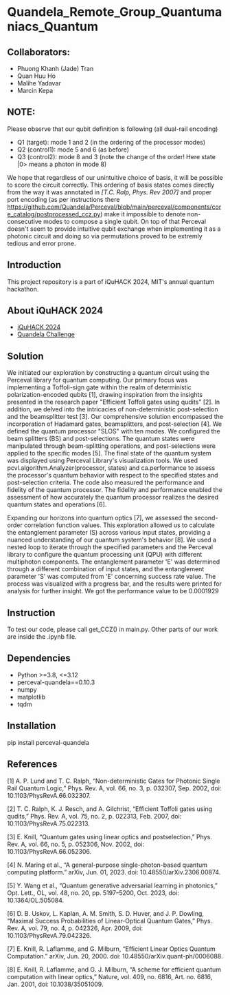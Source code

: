 # Quandela_Remote_Group_Quantumaniacs_Quantum

## Collaborators: 
* Phuong Khanh (Jade) Tran
* Quan Huu Ho
* Malihe Yadavar
* Marcin Kepa

## NOTE:
Please observe that our qubit definition is following (all dual-rail encoding)
- Q1 (target): mode 1 and 2 (in the ordering of the processor modes)
- Q2 (control1): mode 5 and 6 (as before)
- Q3 (control2): mode 8 and 3 (note the change of the order! Here state |0> means a photon in mode 8)

We hope that regardless of our unintuitive choice of basis, it will be possible to score the circuit correctly. This ordering of basis states comes directly from the way it was annotated in *[T.C. Ralp, Phys. Rev 2007]* and proper port encoding (as per instructions there https://github.com/Quandela/Perceval/blob/main/perceval/components/core_catalog/postprocessed_ccz.py) make it impossible to denote non-consecutive modes to compose a single qubit. On top of that Perceval doesn't seem to provide intuitive qubit exchange when implementing it as a photonic circuit and doing so via permutations proved to be extremly tedious and error prone.


## Introduction
This project repository is a part of iQuHACK 2024, MIT's annual quantum hackathon. 

## About iQuHACK 2024
* [iQuHACK 2024](https://www.iquise.mit.edu/iQuHACK/2024-02-02)
* [Quandela Challenge](https://github.com/iQuHACK/2024_Quandela_Remote)

## Solution
We initiated our exploration by constructing a quantum circuit using the Perceval library for quantum computing. Our primary focus was implementing a Toffoli-sign gate within the realm of deterministic polarization-encoded qubits [1], drawing inspiration from the insights presented in the research paper "Efficient Toffoli gates using qudits" [2]. In addition, we delved into the intricacies of non-deterministic post-selection and the beamsplitter test [3]. Our comprehensive solution encompassed the incorporation of Hadamard gates, beamsplitters, and post-selection [4]. We defined the quantum processor "SLOS" with ten modes. We configured the beam splitters (BS) and post-selections. The quantum states were manipulated through beam-splitting operations, and post-selections were applied to the specific modes [5]. The final state of the quantum system was displayed using Perceval Library's visualization tools. We used pcvl.algorithm.Analyzer(processor, states) and 
ca.performance to assess the processor's quantum behavior with respect to the specified states and post-selection criteria. The code also measured the performance and fidelity of the quantum processor. The fidelity and performance enabled the assessment of how accurately the quantum processor realizes the desired quantum states and operations [6]. 

Expanding our horizons into quantum optics [7], we assessed the second-order correlation function values. This exploration allowed us to calculate the entanglement parameter (S) across various input states, providing a nuanced understanding of our quantum system's behavior [8]. We used a nested loop to iterate through the specified parameters and the Perceval library to configure the quantum processing unit (QPU) with different multiphoton components. The entanglement parameter 'E' was determined through a different combination of input states, and the entanglement parameter 'S' was computed from 'E' concerning success rate value. The process was visualized with a progress bar, and the results were printed for analysis for further insight. We got the performance value to be 0.0001929


## Instruction
To test our code, please call get_CCZ() in main.py. Other parts of our work are inside the .ipynb file.

## Dependencies
* Python >=3.8, <=3.12
* perceval-quandela==0.10.3
* numpy
* matplotlib
* tqdm

## Installation
pip install perceval-quandela

## References
[1] A. P. Lund and T. C. Ralph, “Non-deterministic Gates for Photonic Single Rail Quantum Logic,” Phys. Rev. A, vol. 66, no. 3, p. 032307, Sep. 2002, doi: 10.1103/PhysRevA.66.032307.

[2] T. C. Ralph, K. J. Resch, and A. Gilchrist, “Efficient Toffoli gates using qudits,” Phys. Rev. A, vol. 75, no. 2, p. 022313, Feb. 2007, doi: 10.1103/PhysRevA.75.022313.

[3] E. Knill, “Quantum gates using linear optics and postselection,” Phys. Rev. A, vol. 66, no. 5, p. 052306, Nov. 2002, doi: 10.1103/PhysRevA.66.052306.

[4] N. Maring et al., “A general-purpose single-photon-based quantum computing platform.” arXiv, Jun. 01, 2023. doi: 10.48550/arXiv.2306.00874.

[5] Y. Wang et al., “Quantum generative adversarial learning in photonics,” Opt. Lett., OL, vol. 48, no. 20, pp. 5197–5200, Oct. 2023, doi: 10.1364/OL.505084.

[6] D. B. Uskov, L. Kaplan, A. M. Smith, S. D. Huver, and J. P. Dowling, “Maximal Success Probabilities of Linear-Optical Quantum Gates,” Phys. Rev. A, vol. 79, no. 4, p. 042326, Apr. 2009, doi: 10.1103/PhysRevA.79.042326.

[7] E. Knill, R. Laflamme, and G. Milburn, “Efficient Linear Optics Quantum Computation.” arXiv, Jun. 20, 2000. doi: 10.48550/arXiv.quant-ph/0006088.

[8] E. Knill, R. Laflamme, and G. J. Milburn, “A scheme for efficient quantum computation with linear optics,” Nature, vol. 409, no. 6816, Art. no. 6816, Jan. 2001, doi: 10.1038/35051009.
